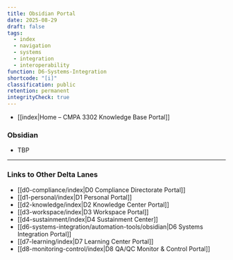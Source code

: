 ```yaml
---
title: Obsidian Portal
date: 2025-08-29
draft: false
tags:
  - index
  - navigation
  - systems
  - integration
  - interoperability
function: D6-Systems-Integration
shortcode: "[i]"
classification: public
retention: permanent
integrityCheck: true
---
```

- [[index|Home – CMPA 3302 Knowledge Base Portal]]
### Obsidian

- TBP
---
### Links to Other Delta Lanes  

- [[d0-compliance/index|D0 Compliance Directorate Portal]]
- [[d1-personal/index|D1 Personal Portal]]  
- [[d2-knowledge/index|D2 Knowledge Center Portal]]
- [[d3-workspace/index|D3 Workspace Portal]] 
- [[d4-sustainment/index|D4 Sustainment Center]]  
- [[d6-systems-integration/automation-tools/obsidian|D6 Systems Integration Portal]]  
- [[d7-learning/index|D7 Learning Center Portal]]  
- [[d8-monitoring-control/index|D8 QA/QC Monitor & Control Portal]]  